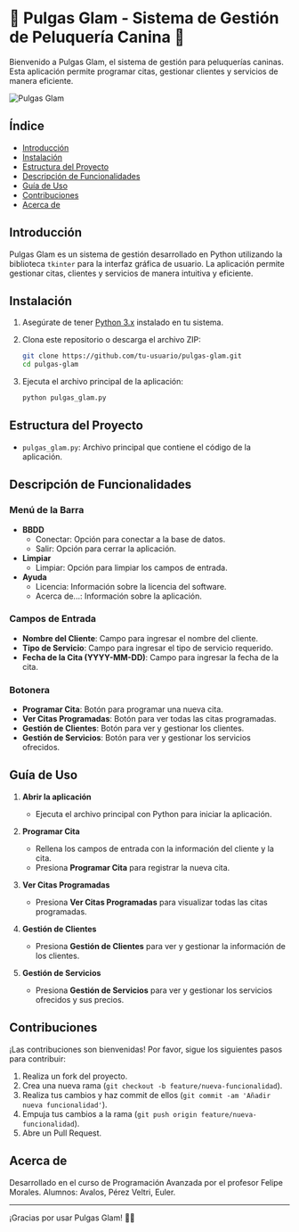 # 🐾 Pulgas Glam - Sistema de Gestión de Peluquería Canina 🐾

Bienvenido a Pulgas Glam, el sistema de gestión para peluquerías caninas. Esta aplicación permite programar citas, gestionar clientes y servicios de manera eficiente.

![Pulgas Glam](https://via.placeholder.com/1000x200?text=Pulgas+Glam+-+Sistema+de+Gestión+de+Peluquería+Canina)

## Índice

- [Introducción](#introducción)
- [Instalación](#instalación)
- [Estructura del Proyecto](#estructura-del-proyecto)
- [Descripción de Funcionalidades](#descripción-de-funcionalidades)
- [Guía de Uso](#guía-de-uso)
- [Contribuciones](#contribuciones)
- [Acerca de](#acerca-de)

## Introducción

Pulgas Glam es un sistema de gestión desarrollado en Python utilizando la biblioteca `tkinter` para la interfaz gráfica de usuario. La aplicación permite gestionar citas, clientes y servicios de manera intuitiva y eficiente.

## Instalación

1. Asegúrate de tener [Python 3.x](https://www.python.org/downloads/) instalado en tu sistema.
2. Clona este repositorio o descarga el archivo ZIP:

    ```sh
    git clone https://github.com/tu-usuario/pulgas-glam.git
    cd pulgas-glam
    ```

3. Ejecuta el archivo principal de la aplicación:

    ```sh
    python pulgas_glam.py
    ```

## Estructura del Proyecto

- `pulgas_glam.py`: Archivo principal que contiene el código de la aplicación.

## Descripción de Funcionalidades

### Menú de la Barra

- **BBDD**
  - Conectar: Opción para conectar a la base de datos.
  - Salir: Opción para cerrar la aplicación.
- **Limpiar**
  - Limpiar: Opción para limpiar los campos de entrada.
- **Ayuda**
  - Licencia: Información sobre la licencia del software.
  - Acerca de...: Información sobre la aplicación.

### Campos de Entrada

- **Nombre del Cliente**: Campo para ingresar el nombre del cliente.
- **Tipo de Servicio**: Campo para ingresar el tipo de servicio requerido.
- **Fecha de la Cita (YYYY-MM-DD)**: Campo para ingresar la fecha de la cita.

### Botonera

- **Programar Cita**: Botón para programar una nueva cita.
- **Ver Citas Programadas**: Botón para ver todas las citas programadas.
- **Gestión de Clientes**: Botón para ver y gestionar los clientes.
- **Gestión de Servicios**: Botón para ver y gestionar los servicios ofrecidos.

## Guía de Uso

1. **Abrir la aplicación**
   - Ejecuta el archivo principal con Python para iniciar la aplicación.

2. **Programar Cita**
   - Rellena los campos de entrada con la información del cliente y la cita.
   - Presiona **Programar Cita** para registrar la nueva cita.

3. **Ver Citas Programadas**
   - Presiona **Ver Citas Programadas** para visualizar todas las citas programadas.

4. **Gestión de Clientes**
   - Presiona **Gestión de Clientes** para ver y gestionar la información de los clientes.

5. **Gestión de Servicios**
   - Presiona **Gestión de Servicios** para ver y gestionar los servicios ofrecidos y sus precios.

## Contribuciones

¡Las contribuciones son bienvenidas! Por favor, sigue los siguientes pasos para contribuir:

1. Realiza un fork del proyecto.
2. Crea una nueva rama (`git checkout -b feature/nueva-funcionalidad`).
3. Realiza tus cambios y haz commit de ellos (`git commit -am 'Añadir nueva funcionalidad'`).
4. Empuja tus cambios a la rama (`git push origin feature/nueva-funcionalidad`).
5. Abre un Pull Request.

## Acerca de

Desarrollado en el curso de Programación Avanzada por el profesor Felipe Morales. Alumnos: Avalos, Pérez Veltri, Euler.

---

¡Gracias por usar Pulgas Glam! 🐾✨
